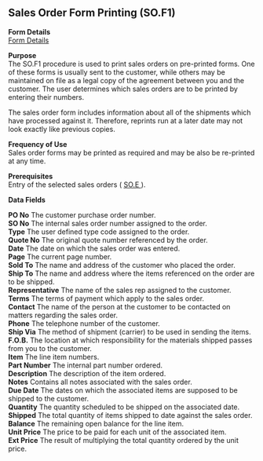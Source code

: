 ##  Sales Order Form Printing (SO.F1)

<PageHeader />

**Form Details**  
[ Form Details ](SO-F1-1/README.md)   

**Purpose**  
The SO.F1 procedure is used to print sales orders on pre-printed forms. One of
these forms is usually sent to the customer, while others may be maintained on
file as a legal copy of the agreement between you and the customer. The user
determines which sales orders are to be printed by entering their numbers.  
  
The sales order form includes information about all of the shipments which
have processed against it. Therefore, reprints run at a later date may not
look exactly like previous copies.

**Frequency of Use**  
Sales order forms may be printed as required and may be also be re-printed at
any time.

**Prerequisites**  
Entry of the selected sales orders ( [ SO.E ](../../MRK-ENTRY/SO-E/README.md) ). 

**Data Fields**

**PO No** The customer purchase order number.  
**SO No** The internal sales order number assigned to the order.  
**Type** The user defined type code assigned to the order.  
**Quote No** The original quote number referenced by the order.  
**Date** The date on which the sales order was entered.  
**Page** The current page number.  
**Sold To** The name and address of the customer who placed the order.  
**Ship To** The name and address where the items referenced on the order are
to be shipped.  
**Representative** The name of the sales rep assigned to the customer.  
**Terms** The terms of payment which apply to the sales order.  
**Contact** The name of the person at the customer to be contacted on matters
regarding the sales order.  
**Phone** The telephone number of the customer.  
**Ship Via** The method of shipment (carrier) to be used in sending the items.  
**F.O.B.** The location at which responsibility for the materials shipped
passes from you to the customer.  
**Item** The line item numbers.  
**Part Number** The internal part number ordered.  
**Description** The description of the item ordered.  
**Notes** Contains all notes associated with the sales order.  
**Due Date** The dates on which the associated items are supposed to be
shipped to the customer.  
**Quantity** The quantity scheduled to be shipped on the associated date.  
**Shipped** The total quantity of items shipped to date against the sales
order.  
**Balance** The remaining open balance for the line item.  
**Unit Price** The price to be paid for each unit of the associated item.  
**Ext Price** The result of multiplying the total quantity ordered by the unit
price.  
  
<badge text= "Version 8.10.57" vertical="middle" />

<PageFooter />